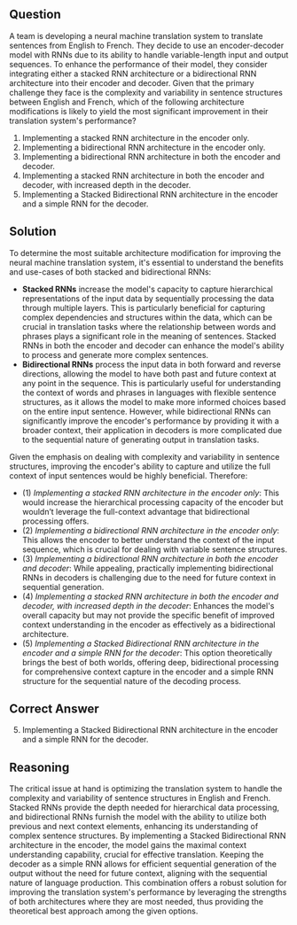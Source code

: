 ## Question
A team is developing a neural machine translation system to translate sentences from English to French. They decide to use an encoder-decoder model with RNNs due to its ability to handle variable-length input and output sequences. To enhance the performance of their model, they consider integrating either a stacked RNN architecture or a bidirectional RNN architecture into their encoder and decoder. Given that the primary challenge they face is the complexity and variability in sentence structures between English and French, which of the following architecture modifications is likely to yield the most significant improvement in their translation system's performance?

1. Implementing a stacked RNN architecture in the encoder only.
2. Implementing a bidirectional RNN architecture in the encoder only.
3. Implementing a bidirectional RNN architecture in both the encoder and decoder.
4. Implementing a stacked RNN architecture in both the encoder and decoder, with increased depth in the decoder.
5. Implementing a Stacked Bidirectional RNN architecture in the encoder and a simple RNN for the decoder.

## Solution
To determine the most suitable architecture modification for improving the neural machine translation system, it's essential to understand the benefits and use-cases of both stacked and bidirectional RNNs:
- **Stacked RNNs** increase the model's capacity to capture hierarchical representations of the input data by sequentially processing the data through multiple layers. This is particularly beneficial for capturing complex dependencies and structures within the data, which can be crucial in translation tasks where the relationship between words and phrases plays a significant role in the meaning of sentences. Stacked RNNs in both the encoder and decoder can enhance the model's ability to process and generate more complex sentences.
- **Bidirectional RNNs** process the input data in both forward and reverse directions, allowing the model to have both past and future context at any point in the sequence. This is particularly useful for understanding the context of words and phrases in languages with flexible sentence structures, as it allows the model to make more informed choices based on the entire input sentence. However, while bidirectional RNNs can significantly improve the encoder's performance by providing it with a broader context, their application in decoders is more complicated due to the sequential nature of generating output in translation tasks.

Given the emphasis on dealing with complexity and variability in sentence structures, improving the encoder's ability to capture and utilize the full context of input sentences would be highly beneficial. Therefore:

- (1) *Implementing a stacked RNN architecture in the encoder only*: This would increase the hierarchical processing capacity of the encoder but wouldn’t leverage the full-context advantage that bidirectional processing offers.
- (2) *Implementing a bidirectional RNN architecture in the encoder only*: This allows the encoder to better understand the context of the input sequence, which is crucial for dealing with variable sentence structures.
- (3) *Implementing a bidirectional RNN architecture in both the encoder and decoder*: While appealing, practically implementing bidirectional RNNs in decoders is challenging due to the need for future context in sequential generation.
- (4) *Implementing a stacked RNN architecture in both the encoder and decoder, with increased depth in the decoder*: Enhances the model's overall capacity but may not provide the specific benefit of improved context understanding in the encoder as effectively as a bidirectional architecture.
- (5) *Implementing a Stacked Bidirectional RNN architecture in the encoder and a simple RNN for the decoder*: This option theoretically brings the best of both worlds, offering deep, bidirectional processing for comprehensive context capture in the encoder and a simple RNN structure for the sequential nature of the decoding process.

## Correct Answer
5. Implementing a Stacked Bidirectional RNN architecture in the encoder and a simple RNN for the decoder.

## Reasoning
The critical issue at hand is optimizing the translation system to handle the complexity and variability of sentence structures in English and French. Stacked RNNs provide the depth needed for hierarchical data processing, and bidirectional RNNs furnish the model with the ability to utilize both previous and next context elements, enhancing its understanding of complex sentence structures. By implementing a Stacked Bidirectional RNN architecture in the encoder, the model gains the maximal context understanding capability, crucial for effective translation. Keeping the decoder as a simple RNN allows for efficient sequential generation of the output without the need for future context, aligning with the sequential nature of language production. This combination offers a robust solution for improving the translation system's performance by leveraging the strengths of both architectures where they are most needed, thus providing the theoretical best approach among the given options.